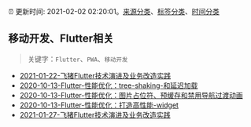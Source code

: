 :alarm_clock: 更新时间: 2021-02-02 02:20:01。[来源分类](../README.md)、[标签分类](../TAGS.md)、[时间分类](../TIMELINE.md)

## 移动开发、Flutter相关


> 关键字：`Flutter`、`PWA`、`移动开发`



- [2021-01-22-飞猪Flutter技术演进及业务改造实践](https://www.ershicimi.com/p/490b7750dcf084e3f1867ec6437797c4) 
- [2020-10-13-Flutter-性能优化：tree-shaking-和延迟加载](https://aotu.io/notes/2020/10/13/optimizing-performance-in-flutter-web-apps-with-tree-shaking-and-deferred-loading/) 
- [2020-10-13-Flutter-性能优化：图片占位符、预缓存和禁用导航过渡动画](https://aotu.io/notes/2020/10/13/improving-perceived-performance-with-image-placeholders-precaching-and-disabled-navigation/) 
- [2020-10-13-Flutter-性能优化：打造高性能-widget](https://aotu.io/notes/2020/10/13/build-performant-flutter-widget/) 
- [2021-01-27-飞猪Flutter技术演进及业务改造实践](https://www.ershicimi.com/p/94c47d077a34f32a7f0a8cc8c9f4e152) 